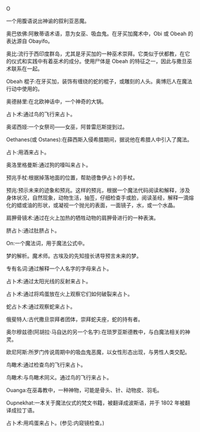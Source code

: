 <title>Dictionary of Magic</title> <link href="e9780806536989_css.css" rel="stylesheet" type="text/css"> 

O

一个用腹语说出神谕的叙利亚恶魔。

奥巴依佛:阿散蒂语术语，意为女巫、吸血鬼。在牙买加魔术中，Obi 或 Obeah 的表达源自 Obayifo。

奥比:流行于西印度群岛，尤其是牙买加的一种巫术崇拜。它类似于伏都教，在它的仪式和实践中有着巫术的成分。使用尸体是 Obeah 的特征之一，因此与撒旦巫术联系在一起。

Obeah 棍子:在牙买加，装饰有缠绕的蛇的棍子，或雕刻的人头。奥博厄人在魔法行动中使用的。

奥德赫里:在北欧神话中，一个神奇的大锅。

占卜术:通过鸟的飞行来占卜。

奥诺西娅:一个女祭司——女巫，阿普雷厄斯提到过。

Oethanes(或 Ostanes):在薛西斯入侵希腊期间，据说他在希腊人中引入了魔法。

占卜:用酒来占卜。

奥洛里格曼斯:通过狗的嚎叫来占卜。

预兆手杖:根据掉落地面的位置，帮助德鲁伊占卜的手杖。

预兆:预示未来的迹象和预兆。这样的预兆，根据一个魔法代码阅读和解释，涉及身体状况，自然现象，动物生活，抽签，仔细检查手或脸，阅读圣经，解释一滴熔化的蜡或油的形状，或凝视一个抛光的表面，一面镜子，水，或一个水晶。

肩胛骨镜术:通过在火上加热的牺牲动物的肩胛骨进行的一种表演。

脐占卜:通过肚脐占卜。

On:一个魔法词，用于魔法公式中。

梦的解析。魔术师。古埃及的先知擅长诱导预言未来的梦。

专有名词:通过解释一个人名字的字母来占卜。

占卜术:通过太阳光线的反射来占卜。

占卜术:通过将鸡蛋放在火上观察它们如何破裂来占卜。

蛇占卜术:通过观察蛇来占卜。

俄斐特人:古代撒旦崇拜者团体，崇拜蛇夫座，蛇的持有者。

奥尔穆兹德(阿胡拉·马自达的另一个名字):在琐罗亚斯德教中，与白魔法相关的神灵。

欧尼阿斯:所罗门传说周期中的吸血鬼恶魔，以女性形态出现，与男性人类交配。

鸟瞰术:通过检查鸟的飞行来占卜。

鸟瞰术:与鸟瞰术同义。通过鸟的飞行来占卜。

Ouanga:在巫毒教中，一种神物，可能是骨头、针、动物皮、羽毛。

Oupnekhat:一本关于魔法仪式的梵文书籍，被翻译成波斯语，并于 1802 年被翻译成拉丁语。

占卜术:用鸡蛋来占卜。(参见:内窥镜检查。)
